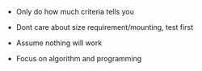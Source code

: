 + Only do how much criteria tells you

+ Dont care about size requirement/mounting, test first

+ Assume nothing will work

+ Focus on algorithm and programming